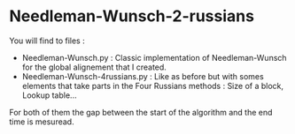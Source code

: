 # Needleman-Wunsch-2-russians

You will find to files :
- Needleman-Wunsch.py : Classic implementation of Needleman-Wunsch for the global alignement that I created.
- Needleman-Wunsch-4russians.py : Like as before but with somes elements that take parts in the Four Russians methods : Size of a block, Lookup table...

For both of them the gap between the start of the algorithm and the end time is mesuread.
